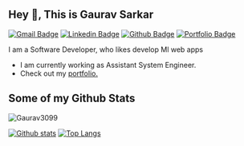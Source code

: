 <!-- # Hi there 👋 I am Gaurav sarkar -->

<!--
**Gaurav3099/Gaurav3099** is a ✨ _special_ ✨ repository because its `README.md` (this file) appears on your GitHub profile.

Here are some ideas to get you started:

- 🔭 I’m currently working on ...
- 🌱 I’m currently learning ...
- 👯 I’m looking to collaborate on ...
- 🤔 I’m looking for help with ...
- 💬 Ask me about ...
- 📫 How to reach me: ...
- 😄 Pronouns: ...
- ⚡ Fun fact: ...
-->
## Hey 👋, This is Gaurav Sarkar
[![Gmail Badge](https://img.shields.io/badge/-Gmail-c14438?style=flat&logo=Gmail&logoColor=white&link=mailto:gaurav.sarkar830@gmail.com)](mailto:gaurav.sarkar830@gmail.com) 
[![Linkedin Badge](https://img.shields.io/badge/-linkedin-0072b1?style=flat&logo=Linkedin&logoColor=white&link=https://www.linkedin.com/in/linkedin.com/in/sarkargaurav/)](https://www.linkedin.com/in/linkedin.com/in/sarkargaurav/) 
[![Github Badge](https://img.shields.io/badge/-GitHub-grey?style=flat&logo=github&logoColor=white&link=https://github.com/Gaurav3099/)](https://www.github.com/Gaurav3099/) [![Portfolio Badge](https://img.shields.io/badge/portfolio-web-blue?style=flat&link=https://gaurav-sarkar.netlify.app//)](https://gaurav-sarkar.netlify.app//) <p align='left'>I am a Software Developer, who likes develop Ml web apps</p>

<ul>
<li>I am currently working as Assistant System Engineer.</li>
  <li>Check out my <a href="https://gaurav-sarkar.netlify.app/" target="_blank">portfolio.</a></li>
</ul>


## Some of my Github Stats
<p align=left> <img src=https://komarev.com/ghpvc/?username=Gaurav3099 alt=Gaurav3099 /> </p>

[![Github stats](https://github-readme-stats.vercel.app/api?username=Gaurav3099&show_icons=true&include_all_commits=true)](https://github.com/Gaurav3099/github-readme-stats)
[![Top Langs](https://github-readme-stats.vercel.app/api/top-langs/?username=Gaurav3099&layout=compact)](https://github.com/Gaurav3099/github-readme-stats)


